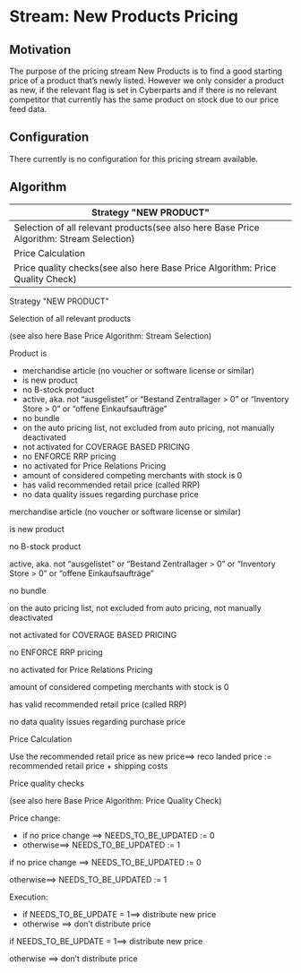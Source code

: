 # Stream: New Products Pricing

## Motivation
The purpose of the pricing stream New Products is to find a good starting price of a product that’s newly listed. However we only consider a product as new, if the relevant flag is set in Cyberparts and if there is no relevant competitor that currently has the same product on stock due to our price feed data.

## Configuration
There currently is no configuration for this pricing stream available.

## Algorithm
| Strategy "NEW PRODUCT" |
|---|
| Selection of all relevant products(see also here Base Price Algorithm: Stream Selection) | Product ismerchandise article (no voucher or software license or similar)is new productno B-stock productactive, aka. not “ausgelistet” or “Bestand Zentrallager > 0” or “Inventory Store > 0” or “offene Einkaufsaufträge”no bundleon the auto pricing list, not excluded from auto pricing, not manually deactivatednot activated for COVERAGE BASED PRICINGno ENFORCE RRP pricingno activated for Price Relations Pricingamount of considered competing merchants with stock is 0has valid recommended retail price (called RRP)no data quality issues regarding purchase price |
| Price Calculation | Use the recommended retail price as new price==> reco landed price := recommended retail price + shipping costs |
| Price quality checks(see also here Base Price Algorithm: Price Quality Check) | Price change:if no price change ==> NEEDS_TO_BE_UPDATED := 0otherwise==> NEEDS_TO_BE_UPDATED := 1Execution:if NEEDS_TO_BE_UPDATE = 1==> distribute new priceotherwise ==> don’t distribute price |

Strategy "NEW PRODUCT"

Selection of all relevant products

(see also here Base Price Algorithm: Stream Selection)

Product is

* merchandise article (no voucher or software license or similar)
* is new product
* no B-stock product
* active, aka. not “ausgelistet” or “Bestand Zentrallager > 0” or “Inventory Store > 0” or “offene Einkaufsaufträge”
* no bundle
* on the auto pricing list, not excluded from auto pricing, not manually deactivated
* not activated for COVERAGE BASED PRICING
* no ENFORCE RRP pricing
* no activated for Price Relations Pricing
* amount of considered competing merchants with stock is 0
* has valid recommended retail price (called RRP)
* no data quality issues regarding purchase price

merchandise article (no voucher or software license or similar)

is new product

no B-stock product

active, aka. not “ausgelistet” or “Bestand Zentrallager > 0” or “Inventory Store > 0” or “offene Einkaufsaufträge”

no bundle

on the auto pricing list, not excluded from auto pricing, not manually deactivated

not activated for COVERAGE BASED PRICING

no ENFORCE RRP pricing

no activated for Price Relations Pricing

amount of considered competing merchants with stock is 0

has valid recommended retail price (called RRP)

no data quality issues regarding purchase price

Price Calculation

Use the recommended retail price as new price==> reco landed price := recommended retail price + shipping costs

Price quality checks

(see also here Base Price Algorithm: Price Quality Check)

Price change:

* if no price change ==> NEEDS_TO_BE_UPDATED := 0
* otherwise==> NEEDS_TO_BE_UPDATED := 1

if no price change ==> NEEDS_TO_BE_UPDATED := 0

otherwise==> NEEDS_TO_BE_UPDATED := 1

Execution:

* if NEEDS_TO_BE_UPDATE = 1==> distribute new price
* otherwise ==> don’t distribute price

if NEEDS_TO_BE_UPDATE = 1==> distribute new price

otherwise ==> don’t distribute price


